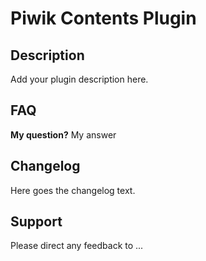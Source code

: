 # Piwik Contents Plugin

## Description

Add your plugin description here.

## FAQ

__My question?__
My answer

## Changelog

Here goes the changelog text.

## Support

Please direct any feedback to ...